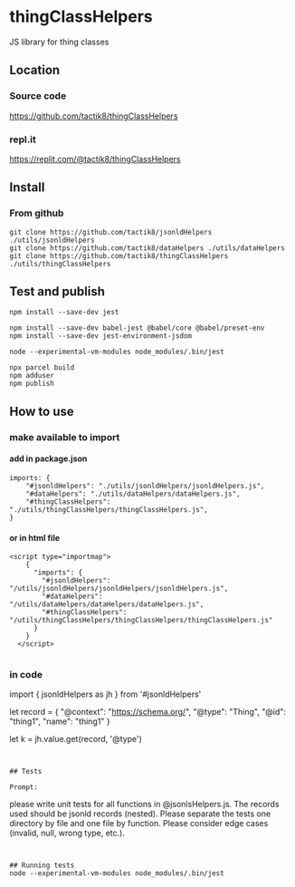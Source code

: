 # thingClassHelpers

JS library for thing classes

## Location

### Source code
https://github.com/tactik8/thingClassHelpers

### repl.it
https://replit.com/@tactik8/thingClassHelpers


## Install

### From github
```
git clone https://github.com/tactik8/jsonldHelpers ./utils/jsonldHelpers
git clone https://github.com/tactik8/dataHelpers ./utils/dataHelpers
git clone https://github.com/tactik8/thingClassHelpers ./utils/thingClassHelpers
```

## Test and publish

```
npm install --save-dev jest

npm install --save-dev babel-jest @babel/core @babel/preset-env
npm install --save-dev jest-environment-jsdom

node --experimental-vm-modules node_modules/.bin/jest

npx parcel build
npm adduser
npm publish

```



## How to use

### make available to import  
#### add in package.json 
``` 
imports: {
    "#jsonldHelpers": "./utils/jsonldHelpers/jsonldHelpers.js",
    "#dataHelpers": "./utils/dataHelpers/dataHelpers.js",
    "#thingClassHelpers": "./utils/thingClassHelpers/thingClassHelpers.js",
}
```

#### or in html file
```
<script type="importmap">
    {
      "imports": {
        "#jsonldHelpers": "/utils/jsonldHelpers/jsonldHelpers/jsonldHelpers.js",
        "#dataHelpers": "/utils/dataHelpers/dataHelpers/dataHelpers.js",
        "#thingClassHelpers": "/utils/thingClassHelpers/thingClassHelpers/thingClassHelpers.js"
      }
    }
  </script>


```

 ### in code

import { jsonldHelpers as jh } from '#jsonldHelpers'

let record = {
    "@context": "https://schema.org/",
    "@type": "Thing",
    "@id": "thing1",
    "name": "thing1"
}


let k = jh.value.get(record, '@type')


```


## Tests

Prompt:
```
please write unit tests for all functions in @jsonlsHelpers.js. The records used should be jsonld records (nested). Please separate the tests one directory by file and one file by function. Please consider edge cases (invalid, null, wrong type, etc.).
```


## Running tests
node --experimental-vm-modules node_modules/.bin/jest

